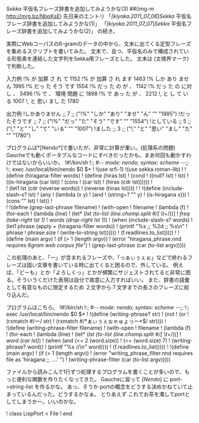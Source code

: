 *Sekka* 平仮名フレーズ辞書を追加してみようかな(3)
 ##(img-m http://mrg.bz/NbpKsE)
先日来のエントリ 
 「*[kiyoka.2011_07_06*]*Sekka* 平仮名フレーズ辞書を追加してみようかな(1)」
 「*[kiyoka.2011_07_07*]*Sekka* 平仮名フレーズ辞書を追加してみようかな(2)」
の続き。

実際にWebコーパスの6-gramのデータの中から、文末に出てくる定型フレーズを集めるスクリプトを書いてみた。
文末で、且つ、平仮名のみで構成されている形態素を連結した文字列をSekka用フレーズとした。
文末は </S> (文境界マーク) で判断した。

 入力例
!% が 加算 さ れ て	1152
!% が 加算 さ れ ます	1463
!% しか あり ませ ん </S>	1995
!% だっ た そう です </S>	1554
!% だっ た の が 、	1142
!% だっ た の に対し 、	3496
!% で 、 環境 問題 に	1898
!% で あっ た が 、	2212
!, と し て いる </S>	1007
!, と 思い まし た </S>	1780

 出力例
!しかありません    ;;  7 ;; ("!%" "しか" "あり" "ませ" "ん" "</S>" "1995")
!だったそうです    ;;  7 ;; ("!%" "だっ" "た" "そう" "です" "</S>" "1554")
!としている    ;;  5 ;; ("!," "と" "し" "て" "いる" "</S>" "1007")
!ました    ;;  3 ;; ("!," "と" "思い" "まし" "た" "</S>" "1780")

プログラムは*[Nendo*]で書いたが、非常に計算が重い。(処理系の問題)
Gaucheでも動くポータブルなコードにすべきだったかも。まあ何回も動かすわけではないからいいか。
!#!/bin/sh
!:; #-*- mode: nendo; syntax: scheme -*-;;
!:; exec /usr/local/bin/nendo $0 $*
!
!(use srfi-1)
!(use sekka.roman-lib)
!
!(define (hiragana-filter words)
!  (define (hiras lst)
!    (cond
!     ((null? lst)
!      lst)
!     ((is-hiragana (car lst))
!      (cons
!       (car lst)
!       (hiras (cdr lst))))))
!     
!  (let1 lst (cdr (reverse words))
!    (reverse (hiras lst))))
!
!
!(define (include-slash-s? lst)
!  (any
!   (lambda (x y)
!     (and
!      (string=? "</S>" y)
!      (is-hiragana     x)))
!   (cons "" lst)
!   lst))
!   
!
!(define (grep-last-phrase filename)
!  (with-open
!   filename
!   (lambda (f)
!     (for-each
!      (lambda (line)
!        (let* (*lst   (to-list (line.chomp.split #/[ \t*+/))]
!               *freq  (take-right lst 1)*
!               *words (drop-right lst 1)*)
!          (when (include-slash-s? words)
!            (let1 phrase (apply + (hiragana-filter words))
!              (printf "%s    ;; %2d ;; %s\n"
!                      phrase
!                      phrase.size
!                      (write-to-string lst))))))
!      (f.readlines.to_list)))))
!
!(define (main argv)
!  (if (> 1 (length argv))
!      (error "hiragana_phrase.nnd requires *6gram web corpus file*")
!      (grep-last-phrase (car (to-list argv)))))

この処理のあと、「ー」が含まれるフレーズや、「っぁぃぅぇぉ」などで終わるフレーズは固い文章を書いている時に出てくると困るので、外している。
例えば、「どーも」とか「よろしくっ」とかが頻繁にサジェストされてると非常に困る。そういうくだけた表現は自分で故意に入力すればいい。
また、辞書の語彙として有意なものに限定するため ２文字から７文字までの長さのフレーズに絞り込んだ。

プログラムはこちら。
!#!/bin/sh
!:; #-*- mode: nendo; syntax: scheme -*-;;
!:; exec /usr/local/bin/nendo $0 $*
!
!(define (writing-phrase? str)
!  (not
!   (or
!    (rxmatch #/ー/ str)
!    (rxmatch #/*ぁぃぅぇぉゃゅょっー*$/ str))))
!  
!(define (writing-phrase-filter filename)
!  (with-open
!   filename
!   (lambda (f)
!     (for-each
!      (lambda (line)
!        (let* (*lst   (to-list (line.chomp.split #/[ \t*+/))]
!               *word  (car lst)*)
!          (when (and (<= 2 (word.size))
!                     (<= (word.size) 7)
!                     (writing-phrase? word))
!            (printf "%s  //\n" word))))
!      (f.readlines.to_list)))))
!
!(define (main argv)
!  (if (> 1 (length argv))
!      (error "writing_phrase_filter.nnd requires file as 'hiragana  ;; ....' ")
!      (writing-phrase-filter (car (to-list argv)))))

ファイルから読みこんで1行ずつ処理するプログラムを書くことが多いので、もっと便利な関数を作りたくなってきた。
Gaucheに習って *[Nendo*] に port->string-list を作るかな。
あっ、そうか portの概念をどうする決めかねていて止まっているんだった。どうするかなぁ。
とりあえず これでお茶を濁してportとしてしまうかー。いいのかな。

!  class LispPort < File
!  end
